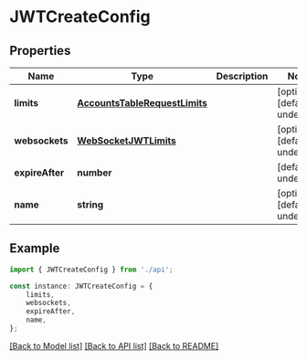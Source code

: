 # JWTCreateConfig


## Properties

Name | Type | Description | Notes
------------ | ------------- | ------------- | -------------
**limits** | [**AccountsTableRequestLimits**](AccountsTableRequestLimits.md) |  | [optional] [default to undefined]
**websockets** | [**WebSocketJWTLimits**](WebSocketJWTLimits.md) |  | [optional] [default to undefined]
**expireAfter** | **number** |  | [default to undefined]
**name** | **string** |  | [optional] [default to undefined]

## Example

```typescript
import { JWTCreateConfig } from './api';

const instance: JWTCreateConfig = {
    limits,
    websockets,
    expireAfter,
    name,
};
```

[[Back to Model list]](../README.md#documentation-for-models) [[Back to API list]](../README.md#documentation-for-api-endpoints) [[Back to README]](../README.md)
